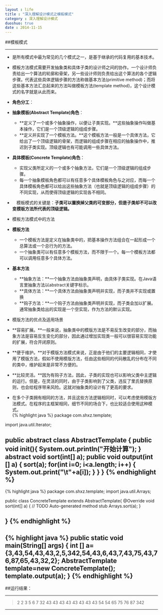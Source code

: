 ```yaml
---
layout : life
title : "深入理解设计模式之模板模式"
category : 深入理解设计模式
duoshuo: true
date : 2014-11-15
---
```


##模板模式

-------------

* 是所有模式中最为常见的几个模式之一，是基于继承的代码复用的基本技术。
* 模板方法模式需要开发抽象类和具体子类的设计师之间的协作。一个设计师负责给出一个算法的轮廓和骨架，另一些设计师则负责给出这个算法的各个逻辑步骤。代表这些具体逻辑步骤的方法称做基本方法(primitive method)；而将这些基本方法汇总起来的方法叫做模板方法(template method)，这个设计模式的名字就是从此而来。
* **角色分工**：
 * **抽象模板(Abstract Template)角色**：
	* **定义了一个或多个抽象操作，以便让子类实现。**这些抽象操作叫做基本操作，它们是一个顶级逻辑的组成步骤。
	* **定义并实现了一个模板方法。**这个模板方法一般是一个具体方法，它给出了一个顶级逻辑的骨架，而逻辑的组成步骤在相应的抽象操作中，推迟到子类实现。顶级逻辑也有可能调用一些具体方法。
 * **具体模板(Concrete Template)角色**：
	* 实现父类所定义的一个或多个抽象方法，它们是一个顶级逻辑的组成步骤。
	* 每一个抽象模板角色都可以有任意多个具体模板角色与之对应，而每一个具体模板角色都可以给出这些抽象方法（也就是顶级逻辑的组成步骤）的不同实现，从而使得顶级逻辑的实现各不相同。
* 　模板模式的关键是：**子类可以置换掉父类的可变部分，但是子类却不可以改变模板方法所代表的顶级逻辑。**
* 模板方法模式中的方法 
 * **模板方法**
	* 一个模板方法是定义在抽象类中的，把基本操作方法组合在一起形成一个总算法或一个总行为的方法。
	* 一个抽象类可以有任意多个模板方法，而不限于一个。每一个模板方法都可以调用任意多个具体方法。
 * **基本方法**
	* **抽象方法：**一个抽象方法由抽象类声明，由具体子类实现。在Java语言里抽象方法以abstract关键字标示。
	* **具体方法：**一个具体方法由抽象类声明并实现，而子类并不实现或置换
	* **钩子方法：**一个钩子方法由抽象类声明并实现，而子类会加以扩展。通常抽象类给出的实现是一个空实现，作为方法的默认实现。

* 模版方法的优点及适用场景
 * **容易扩展。**一般来说，抽象类中的模版方法是不易反生改变的部分，而抽象方法是容易反生变化的部分，因此通过增加实现类一般可以很容易实现功能的扩展，符合开闭原则。
 * **便于维护。**对于模版方法模式来说，正是由于他们的主要逻辑相同，才使用了模版方法，假如不使用模版方法，任由这些相同的代码散乱的分布在不同的类中，维护起来是非常不方便的。
 * **比较灵活。**因为有钩子方法，因此，子类的实现也可以影响父类中主逻辑的运行。但是，在灵活的同时，由于子类影响到了父类，违反了里氏替换原则，也会给程序带来风险。这就对抽象类的设计有了更高的要求。
 * 在多个子类拥有相同的方法，并且这些方法逻辑相同时，可以考虑使用模版方法模式。在程序的主框架相同，细节不同的场合下，也比较适合使用这种模式。	
{% highlight java %}
package com.shxz.template;

import java.util.Iterator;

public abstract class AbstractTemplate {
	public void init(){
		System.out.println("开始计算");
	}
	abstract void sort(int[] a);
	public void output(int [] a)
	{
		sort(a);
		for(int i=0; i<a.length; i++)
		{
			System.out.print("\t"+a[i]);
		}
	}
}
{% endhighlight %}
-----------
{% highlight java %}
package com.shxz.template;
import java.util.Arrays;

public class ConcreteTemplate extends AbstractTemplate{
	@Override
	void sort(int[] a) {
		// TODO Auto-generated method stub
		Arrays.sort(a);
	}

}
{% endhighlight %}
-----------

{% highlight java %}
	public static void main(String[] args) {
		int [] a={3,43,54,43,43,2,5,342,54,43,6,43,7,43,75,43,76,87,65,43,32,2};
		AbstractTemplate template=new ConcreteTemplate();
		template.output(a);
	}
{% endhighlight %}
-----------

##运行结果：

----------------
>2	2	3	5	6	7	32	43	43	43	43	43	43	43	43	54	54	65	75	76	87	342

----------------